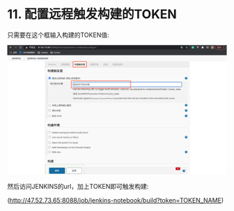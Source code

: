 # 11. 配置远程触发构建的TOKEN

只需要在这个框输入构建的TOKEN值:

![触发构建TOKEN](./assets/触发构建TOKEN.png)

然后访问JENKINS的url，加上TOKEN即可触发构建:

(http://47.52.73.65:8088/job/jenkins-notebook/build?token=TOKEN_NAME)


